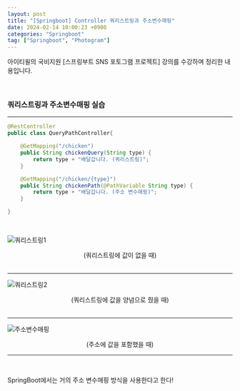 ```yaml
---
layout: post
title: "[Springboot] Controller 쿼리스트링과 주소변수매핑"
date: 2024-02-14 10:00:23 +0900
categories: "Springboot"
tag: ["Springboot", "Photogram"]
---  
```

아이티윌의 국비지원 [스프링부트 SNS 포토그램 프로젝트] 강의를 수강하며 정리한 내용입니다.

<br>

### 쿼리스트링과 주소변수매핑 실습
---
```java
@RestController
public class QueryPathController{

    @GetMapping("/chicken")
    public String chickenQuery(String type) {
        return type + "배달갑니다. (쿼리스트링)";
    }

    @GetMapping("/chicken/{type}")
    public String chickenPath(@PathVariable String type) {
        return type + "배달갑니다. (주소 변수매핑)";
    }

}
```
<br>

![쿼리스트링1](https://github.com/bong0716/photogram/assets/119990564/d8e602d0-a31f-4d35-a122-a2a735c2f4c1)    
<div style="text-align: center">(쿼리스트링에 값이 없을 때)</div>
<br>

---

![쿼리스트링2](https://github.com/bong0716/photogram/assets/119990564/2f15dee8-9688-42f0-b54e-4f5c5ad67d6d)    
<div style="text-align: center">(쿼리스트링에 값을 양념으로 줬을 때)</div>
<br>

---

![주소변수매핑](https://github.com/bong0716/photogram/assets/119990564/95dc8e9d-d3a7-4e56-8678-258f70bea099)    
<div style="text-align: center">(주소에 값을 포함했을 때) </div>

---

<br>

SpringBoot에서는 거의 주소 변수매핑 방식을 사용한다고 한다!

<br>